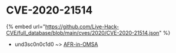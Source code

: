 # CVE-2020-21514
{% embed url="https://github.com/Live-Hack-CVE/full_database/blob/main/cves/2020/CVE-2020-21514.json" %}

* und3sc0n0c1d0 ~> [AFR-in-OMSA](https://www.alice-snow.ru/2020/database/cve-2020-21514/afr-in-omsa-und3sc0n0c1d0)